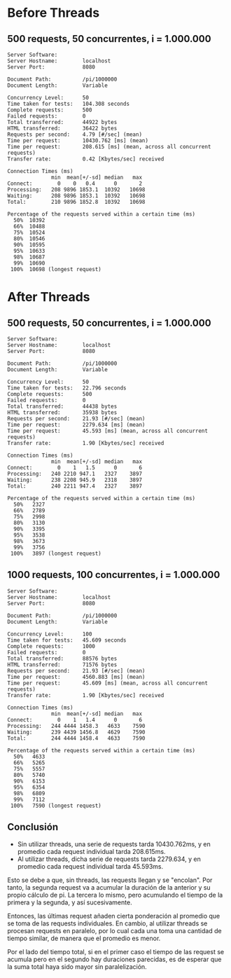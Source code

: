 # Before Threads
## 500 requests, 50 concurrentes, i = 1.000.000
```text
Server Software:
Server Hostname:        localhost
Server Port:            8080

Document Path:          /pi/1000000
Document Length:        Variable

Concurrency Level:      50
Time taken for tests:   104.308 seconds
Complete requests:      500
Failed requests:        0
Total transferred:      44922 bytes
HTML transferred:       36422 bytes
Requests per second:    4.79 [#/sec] (mean)
Time per request:       10430.762 [ms] (mean)
Time per request:       208.615 [ms] (mean, across all concurrent requests)
Transfer rate:          0.42 [Kbytes/sec] received

Connection Times (ms)
              min  mean[+/-sd] median   max
Connect:        0    0   0.4      0       2
Processing:   208 9896 1853.1  10392   10698
Waiting:      208 9896 1853.1  10392   10698
Total:        210 9896 1852.8  10392   10698

Percentage of the requests served within a certain time (ms)
  50%  10392
  66%  10488
  75%  10524
  80%  10546
  90%  10595
  95%  10633
  98%  10687
  99%  10690
 100%  10698 (longest request)
```
# After Threads
## 500 requests, 50 concurrentes, i = 1.000.000
```text
Server Software:
Server Hostname:        localhost
Server Port:            8080

Document Path:          /pi/1000000
Document Length:        Variable

Concurrency Level:      50
Time taken for tests:   22.796 seconds
Complete requests:      500
Failed requests:        0
Total transferred:      44438 bytes
HTML transferred:       35938 bytes
Requests per second:    21.93 [#/sec] (mean)
Time per request:       2279.634 [ms] (mean)
Time per request:       45.593 [ms] (mean, across all concurrent requests)
Transfer rate:          1.90 [Kbytes/sec] received

Connection Times (ms)
              min  mean[+/-sd] median   max
Connect:        0    1   1.5      0       6
Processing:   240 2210 947.1   2327    3897
Waiting:      238 2208 945.9   2318    3897
Total:        240 2211 947.4   2327    3897

Percentage of the requests served within a certain time (ms)
  50%   2327
  66%   2789
  75%   2998
  80%   3130
  90%   3395
  95%   3538
  98%   3673
  99%   3756
 100%   3897 (longest request)
```
## 1000 requests, 100 concurrentes, i = 1.000.000
```text
Server Software:
Server Hostname:        localhost
Server Port:            8080

Document Path:          /pi/1000000
Document Length:        Variable

Concurrency Level:      100
Time taken for tests:   45.609 seconds
Complete requests:      1000
Failed requests:        0
Total transferred:      88576 bytes
HTML transferred:       71576 bytes
Requests per second:    21.93 [#/sec] (mean)
Time per request:       4560.883 [ms] (mean)
Time per request:       45.609 [ms] (mean, across all concurrent requests)
Transfer rate:          1.90 [Kbytes/sec] received

Connection Times (ms)
              min  mean[+/-sd] median   max
Connect:        0    1   1.4      0       6
Processing:   244 4444 1458.3   4633    7590
Waiting:      239 4439 1456.8   4629    7590
Total:        244 4444 1458.4   4633    7590

Percentage of the requests served within a certain time (ms)
  50%   4633
  66%   5265
  75%   5557
  80%   5740
  90%   6153
  95%   6354
  98%   6809
  99%   7112
 100%   7590 (longest request)
```

## Conclusión
* Sin utilizar threads, una serie de requests tarda 10430.762ms, y en promedio cada request individual tarda 208.615ms.
* Al utilizar threads, dicha serie de requests tarda 2279.634, y en promedio cada request individual tarda 45.593ms.

Esto se debe a que, sin threads, las requests llegan y se "encolan". 
Por tanto, la segunda request va a acumular la duración de la anterior y su propio cálculo de pi.
La tercera lo mismo, pero acumulando el tiempo de la primera y la segunda, y así sucesivamente.

Entonces, las últimas request añaden cierta ponderación al promedio que se toma de las requests individuales.
En cambio, al utilizar threads se procesan requests en paralelo, por lo cual cada una toma una cantidad
de tiempo similar, de manera que el promedio es menor.

Por el lado del tiempo total, si en el primer caso el tiempo de las request se acumula pero en el segundo 
hay duraciones parecidas, es de esperar que la suma total haya sido mayor sin paralelización.